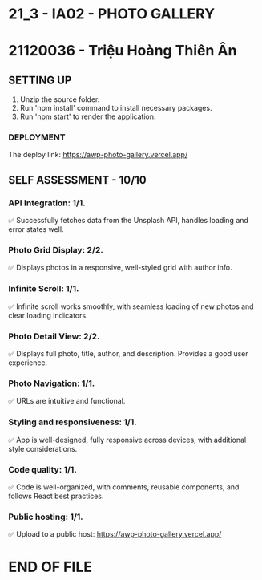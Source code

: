 # 21_3 - IA02 - PHOTO GALLERY
# 21120036 - Triệu Hoàng Thiên Ân

## SETTING UP
1. Unzip the source folder.
2. Run 'npm install' command to install necessary packages.
3. Run 'npm start' to render the application.


### DEPLOYMENT
The deploy link: https://awp-photo-gallery.vercel.app/

## SELF ASSESSMENT - 10/10
### API Integration: 1/1.
✅ Successfully fetches data from the Unsplash API, handles loading and error states well.

### Photo Grid Display: 2/2.
✅ Displays photos in a responsive, well-styled grid with author info.

### Infinite Scroll: 1/1.
✅ Infinite scroll works smoothly, with seamless loading of new photos and clear loading indicators.

### Photo Detail View: 2/2.
✅ Displays full photo, title, author, and description. Provides a good user experience.

### Photo Navigation: 1/1.
✅ URLs are intuitive and functional.

### Styling and responsiveness: 1/1.
✅ App is well-designed, fully responsive across devices, with additional style considerations.

### Code quality: 1/1.
✅ Code is well-organized, with comments, reusable components, and follows React best practices.

### Public hosting: 1/1.
✅ Upload to a public host: https://awp-photo-gallery.vercel.app/

# END OF FILE